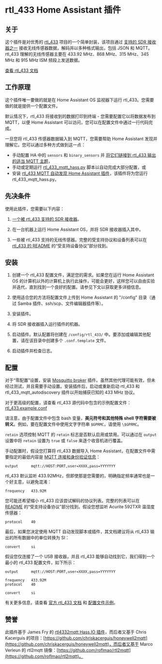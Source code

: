 # rtl_433 Home Assistant 插件

## 关于

这个插件是对优秀的 [rtl_433](https://github.com/merbanan/rtl_433) 项目的一个简单封装，该项目通过 [支持的 SDR 接收器之一](https://triq.org/rtl_433/HARDWARE.html) 接收无线传感器数据，解码并以多种格式输出，包括 JSON 和 MQTT。rtl_433 理解的无线传感器主要在 433.92 MHz、868 MHz、315 MHz、345 MHz 和 915 MHz ISM 频段上发送数据。

[查看 rtl_433 文档](https://triq.org/rtl_433)

## 工作原理

这个插件唯一要做的就是在 Home Assistant OS 监视器下运行 rtl_433。您需要做的就是提供一个配置文件。

默认情况下，rtl_433 将接收到的数据打印到终端 - 您需要配置它以将数据发布到 MQTT，以便 Home Assistant 可以访问，您可以在配置文件中通过一行代码完成。

一旦您将 rtl_433 传感器数据输入到 MQTT，您需要帮助 Home Assistant 发现并理解它。您可以通过多种方式做到这一点：

  * 手动配置 HA 中的 `sensors` 和 `binary_sensors` 并 [将它们链接到 rtl_433 输出的适当 MQTT 主题](https://www.home-assistant.io/integrations/sensor.mqtt/)，
  * 手动或定期运行 [rtl_433_mqtt_hass.py](https://github.com/merbanan/rtl_433/tree/master/examples/rtl_433_mqtt_hass.py) 脚本以自动完成大部分配置，或
  * 安装 [rtl_433 MQTT 自动发现 Home Assistant 插件](https://github.com/pbkhrv/rtl_433-hass-addons/tree/main/rtl_433_mqtt_autodiscovery)，该插件将为您运行 rtl_433_mqtt_hass.py。

## 先决条件

使用此插件，您需要以下内容：

 1. [一个被 rtl_433 支持的 SDR 接收器](https://triq.org/rtl_433/HARDWARE.html)。

 2. 在一台机器上运行 Home Assistant OS，并将 SDR 接收器插入其中。

 3. 一些被 rtl_433 支持的无线传感器。完整的受支持协议和设备列表可以在 [rtl_433 的 README](https://github.com/merbanan/rtl_433/blob/master/README.md) 的“受支持设备协议”部分找到。

## 安装

 1. 创建一个 rtl_433 配置文件，满足您的需求。如果您在运行 Home Assistant OS 的计算机以外的计算机上执行此操作，可能会更好，这样您可以自由实验并迭代，直到找到一个良好的配置。请参见下文以获取更多详细信息。

 2. 使用适合您的方法将配置文件上传到 Home Assistant 的 "/config" 目录（通过 Samba 插件、ssh/scp、文件编辑器插件等）。

 3. 安装插件。

 5. 将 SDR 接收器插入运行插件的机器。

 5. 启动插件。默认配置将创建在 `/config/rtl_433/` 中。要添加或编辑其他配置，请在该目录中创建多个 `.conf.template` 文件。

 6. 启动插件并检查日志。

## 配置

对于“零配置”设置，安装 [Mosquitto broker](https://github.com/home-assistant/addons/blob/master/mosquitto/DOCS.md) 插件。虽然其他代理可能有效，但未经过测试，并且需要手动设置。安装插件后，启动或重新启动 rtl_433 和 rtl_433_mqtt_autodiscovery 插件以开始捕获已知的 433 MHz 协议。

对于更高级的配置，请查看 rtl_433 源代码中包含的示例配置文件：[rtl_433.example.conf](https://github.com/merbanan/rtl_433/blob/master/conf/rtl_433.example.conf)

请注意，由于配置文件中包含 bash 变量，**美元符号和其他特殊 shell 字符需要被转义**。例如，要在配置文件中使用文字字符串 `$GPRMC`，请使用 `\$GPRMC`。

`retain` 选项控制 MQTT 的 `retain` 标志是否默认启用或禁用。可以通过在 `output` 设置中将 `retain` 设置为 `true` 或 `false` 来逐个收音机进行覆盖。

手动配置时，假设您打算将 rtl_433 数据导入 Home Assistant，在配置文件中需要指定的最低内容是 [MQTT 连接和身份验证信息](https://triq.org/rtl_433/OPERATION.html#mqtt-output)：

```
output      mqtt://HOST:PORT,user=XXXX,pass=YYYYYYY
```

rtl_433 默认监听 433.92MHz，但即使那是您需要的，明确指定频率通常也是一个好主意，以避免混淆：

```
frequency   433.92M
```

您可能还希望缩小 rtl_433 应该尝试解码的协议列表。完整的列表可以在 [README](https://github.com/merbanan/rtl_433/blob/master/README.md) 的“受支持设备协议”部分找到。假设您想监听 Acurite 592TXR 温湿度传感器：

```
protocol    40
```

最后，如果您决定使用 MQTT 自动发现脚本或插件，其文档建议将从 rtl_433 输出的所有数据中的单位转换为 SI：

```
convert     si
```

假设您仅连接了一个 USB 接收器，并且 rtl_433 能够自动找到它，我们得到一个最小的 rtl_433 配置文件，如下所示：

```
output      mqtt://HOST:PORT,user=XXXX,pass=YYYYYYY

frequency   433.92M
protocol    40

convert     si
```

有关更多信息，请查看 [官方 rtl_433 文档](https://triq.org/rtl_433) 和 [配置文件示例](https://github.com/merbanan/rtl_433/tree/master/conf)。

## 赞誉

此插件基于 James Fry 的 [rtl4332mqtt Hass.IO 插件](https://github.com/james-fry/hassio-addons/tree/master/rtl4332mqtt)，而后者又基于 Chris Kacerguis 的项目：[https://github.com/chriskacerguis/honeywell2mqtt](https://github.com/chriskacerguis/honeywell2mqtt)，而后者又基于 Marco Verleun 的 rtl2mqtt 镜像：[https://github.com/roflmao/rtl2mqtt](https://github.com/roflmao/rtl2mqtt)。